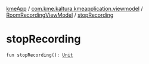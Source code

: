 [kmeApp](../../index.md) / [com.kme.kaltura.kmeapplication.viewmodel](../index.md) / [RoomRecordingViewModel](index.md) / [stopRecording](./stop-recording.md)

# stopRecording

`fun stopRecording(): `[`Unit`](https://kotlinlang.org/api/latest/jvm/stdlib/kotlin/-unit/index.html)